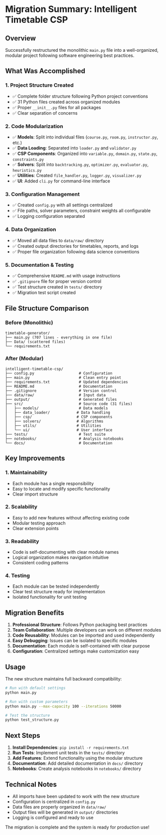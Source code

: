# Migration Summary: Intelligent Timetable CSP

## Overview
Successfully restructured the monolithic `main.py` file into a well-organized, modular project following software engineering best practices.

## What Was Accomplished

### 1. **Project Structure Created**
- ✅ Complete folder structure following Python project conventions
- ✅ 31 Python files created across organized modules
- ✅ Proper `__init__.py` files for all packages
- ✅ Clear separation of concerns

### 2. **Code Modularization**
- ✅ **Models**: Split into individual files (`course.py`, `room.py`, `instructor.py`, etc.)
- ✅ **Data Loading**: Separated into `loader.py` and `validator.py`
- ✅ **CSP Components**: Organized into `variable.py`, `domain.py`, `state.py`, `constraints.py`
- ✅ **Solvers**: Split into `backtracking.py`, `optimizer.py`, `evaluator.py`, `heuristics.py`
- ✅ **Utilities**: Created `file_handler.py`, `logger.py`, `visualizer.py`
- ✅ **UI**: Added `cli.py` for command-line interface

### 3. **Configuration Management**
- ✅ Created `config.py` with all settings centralized
- ✅ File paths, solver parameters, constraint weights all configurable
- ✅ Logging configuration separated

### 4. **Data Organization**
- ✅ Moved all data files to `data/raw/` directory
- ✅ Created output directories for timetables, reports, and logs
- ✅ Proper file organization following data science conventions

### 5. **Documentation & Testing**
- ✅ Comprehensive `README.md` with usage instructions
- ✅ `.gitignore` file for proper version control
- ✅ Test structure created in `tests/` directory
- ✅ Migration test script created

## File Structure Comparison

### Before (Monolithic)
```
timetable-generator/
├── main.py (707 lines - everything in one file)
├── Data/ (scattered files)
└── requirements.txt
```

### After (Modular)
```
intelligent-timetable-csp/
├── config.py                    # Configuration
├── main.py                      # Clean entry point
├── requirements.txt             # Updated dependencies
├── README.md                    # Documentation
├── .gitignore                   # Version control
├── data/raw/                    # Input data
├── output/                      # Generated files
├── src/                         # Source code (31 files)
│   ├── models/                  # Data models
│   ├── data_loader/            # Data handling
│   ├── csp/                    # CSP components
│   ├── solvers/                # Algorithms
│   ├── utils/                  # Utilities
│   └── ui/                     # User interface
├── tests/                       # Test suite
├── notebooks/                   # Analysis notebooks
└── docs/                        # Documentation
```

## Key Improvements

### 1. **Maintainability**
- Each module has a single responsibility
- Easy to locate and modify specific functionality
- Clear import structure

### 2. **Scalability**
- Easy to add new features without affecting existing code
- Modular testing approach
- Clear extension points

### 3. **Readability**
- Code is self-documenting with clear module names
- Logical organization makes navigation intuitive
- Consistent coding patterns

### 4. **Testing**
- Each module can be tested independently
- Clear test structure ready for implementation
- Isolated functionality for unit testing

## Migration Benefits

1. **Professional Structure**: Follows Python packaging best practices
2. **Team Collaboration**: Multiple developers can work on different modules
3. **Code Reusability**: Modules can be imported and used independently
4. **Easy Debugging**: Issues can be isolated to specific modules
5. **Documentation**: Each module is self-contained with clear purpose
6. **Configuration**: Centralized settings make customization easy

## Usage

The new structure maintains full backward compatibility:

```bash
# Run with default settings
python main.py

# Run with custom parameters
python main.py --max-capacity 100 --iterations 50000

# Test the structure
python test_structure.py
```

## Next Steps

1. **Install Dependencies**: `pip install -r requirements.txt`
2. **Run Tests**: Implement unit tests in the `tests/` directory
3. **Add Features**: Extend functionality using the modular structure
4. **Documentation**: Add detailed documentation in `docs/` directory
5. **Notebooks**: Create analysis notebooks in `notebooks/` directory

## Technical Notes

- All imports have been updated to work with the new structure
- Configuration is centralized in `config.py`
- Data files are properly organized in `data/raw/`
- Output files will be generated in `output/` directories
- Logging is configured and ready to use

The migration is complete and the system is ready for production use!
